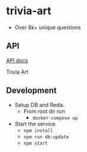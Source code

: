 # trivia-art

- Over 8k+ unique questions

## API

[API docs](https://trivia-art.herokuapp.com/documentation)

Trivia Art

## Development

- Setup DB and Redis
  - From root dir run
    - `docker-compose up`
- Start the service
  - `npm install`
  - `npm run db:update`
  - `npm start`
